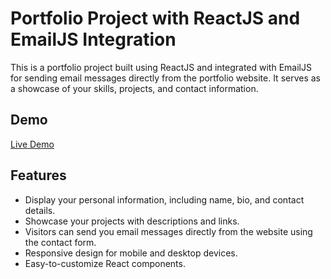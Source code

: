 # Portfolio Project with ReactJS and EmailJS Integration

This is a portfolio project built using ReactJS and integrated with EmailJS for sending email messages directly from the portfolio website. It serves as a showcase of your skills, projects, and contact information.

## Demo

[Live Demo](https://danaendraraj-portfolio.netlify.app/)

## Features

- Display your personal information, including name, bio, and contact details.
- Showcase your projects with descriptions and links.
- Visitors can send you email messages directly from the website using the contact form.
- Responsive design for mobile and desktop devices.
- Easy-to-customize React components.


